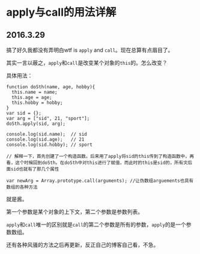 # apply与call的用法详解
## 2016.3.29

搞了好久我都没有弄明白wtf is `apply` and `call`。现在总算有点眉目了。

其实一言以蔽之，`apply`和`call`是改变某个对象的`this`的。怎么改变？

具体用法：
```
function doSth(name, age, hobby){
  this.name = name;
  this.age = age;
  this.hobby = hobby;
}
var sid = {};
var arg = ["sid", 21, "sport"];
doSth.apply(sid, arg);

console.log(sid.name);  // sid
console.log(sid.age);   // 21
console.log(sid.hobby); // sport

// 解释一下，首先创建了一个构造函数。后来用了apply将sid的this传到了构造函数中，再看，这个时候回到doSth。在doSth中对this进行了赋值，而此时的this是sid的，所有灾后面sid也就有了那几个属性

var newArg = Array.prototype.call(arguments); //让伪数组arguements也具有数组的各种方法
```

就是酱。

第一个参数是某个对象的上下文，第二个参数是参数列表。

`apply`和`call`唯一的区别就是`call`的第二个参数是所有的参数，`apply`的是一个参数数组。

还有各种风骚的方法之后再更新，反正自己的博客自己看，不急。

